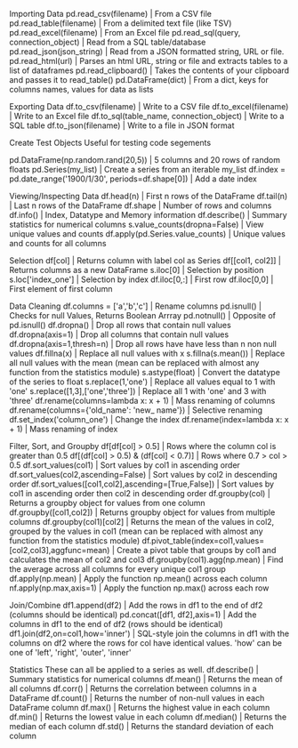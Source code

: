 Importing Data
pd.read_csv(filename) | From a CSV file
pd.read_table(filename) | From a delimited text file (like TSV)
pd.read_excel(filename) | From an Excel file
pd.read_sql(query, connection_object) | Read from a SQL table/database
pd.read_json(json_string) | Read from a JSON formatted string, URL or file.
pd.read_html(url) | Parses an html URL, string or file and extracts tables to a list of dataframes
pd.read_clipboard() | Takes the contents of your clipboard and passes it to read_table()
pd.DataFrame(dict) | From a dict, keys for columns names, values for data as lists

Exporting Data
df.to_csv(filename) | Write to a CSV file
df.to_excel(filename) | Write to an Excel file
df.to_sql(table_name, connection_object) | Write to a SQL table
df.to_json(filename) | Write to a file in JSON format

Create Test Objects
Useful for testing code segements

pd.DataFrame(np.random.rand(20,5)) | 5 columns and 20 rows of random floats
pd.Series(my_list) | Create a series from an iterable my_list
df.index = pd.date_range('1900/1/30', periods=df.shape[0]) | Add a date index

Viewing/Inspecting Data
df.head(n) | First n rows of the DataFrame
df.tail(n) | Last n rows of the DataFrame
df.shape | Number of rows and columns
df.info() | Index, Datatype and Memory information
df.describe() | Summary statistics for numerical columns
s.value_counts(dropna=False) | View unique values and counts
df.apply(pd.Series.value_counts) | Unique values and counts for all columns

Selection
df[col] | Returns column with label col as Series
df[[col1, col2]] | Returns columns as a new DataFrame
s.iloc[0] | Selection by position
s.loc['index_one'] | Selection by index
df.iloc[0,:] | First row
df.iloc[0,0] | First element of first column

Data Cleaning
df.columns = ['a','b','c'] | Rename columns
pd.isnull() | Checks for null Values, Returns Boolean Arrray
pd.notnull() | Opposite of pd.isnull()
df.dropna() | Drop all rows that contain null values
df.dropna(axis=1) | Drop all columns that contain null values
df.dropna(axis=1,thresh=n) | Drop all rows have have less than n non null values
df.fillna(x) | Replace all null values with x
s.fillna(s.mean()) | Replace all null values with the mean (mean can be replaced with almost any function from the statistics module)
s.astype(float) | Convert the datatype of the series to float
s.replace(1,'one') | Replace all values equal to 1 with 'one'
s.replace([1,3],['one','three']) | Replace all 1 with 'one' and 3 with 'three'
df.rename(columns=lambda x: x + 1) | Mass renaming of columns
df.rename(columns={'old_name': 'new_ name'}) | Selective renaming
df.set_index('column_one') | Change the index
df.rename(index=lambda x: x + 1) | Mass renaming of index

Filter, Sort, and Groupby
df[df[col] > 0.5] | Rows where the column col is greater than 0.5
df[(df[col] > 0.5) & (df[col] < 0.7)] | Rows where 0.7 > col > 0.5
df.sort_values(col1) | Sort values by col1 in ascending order
df.sort_values(col2,ascending=False) | Sort values by col2 in descending order
df.sort_values([col1,col2],ascending=[True,False]) | Sort values by col1 in ascending order then col2 in descending order
df.groupby(col) | Returns a groupby object for values from one column
df.groupby([col1,col2]) | Returns groupby object for values from multiple columns
df.groupby(col1)[col2] | Returns the mean of the values in col2, grouped by the values in col1 (mean can be replaced with almost any function from the statistics module)
df.pivot_table(index=col1,values=[col2,col3],aggfunc=mean) | Create a pivot table that groups by col1 and calculates the mean of col2 and col3
df.groupby(col1).agg(np.mean) | Find the average across all columns for every unique col1 group
df.apply(np.mean) | Apply the function np.mean() across each column
nf.apply(np.max,axis=1) | Apply the function np.max() across each row

Join/Combine
df1.append(df2) | Add the rows in df1 to the end of df2 (columns should be identical)
pd.concat([df1, df2],axis=1) | Add the columns in df1 to the end of df2 (rows should be identical)
df1.join(df2,on=col1,how='inner') | SQL-style join the columns in df1 with the columns on df2 where the rows for
col have identical values. 'how' can be one of 'left', 'right', 'outer', 'inner'

Statistics
These can all be applied to a series as well.
df.describe() | Summary statistics for numerical columns
df.mean() | Returns the mean of all columns
df.corr() | Returns the correlation between columns in a DataFrame
df.count() | Returns the number of non-null values in each DataFrame column
df.max() | Returns the highest value in each column
df.min() | Returns the lowest value in each column
df.median() | Returns the median of each column
df.std() | Returns the standard deviation of each column